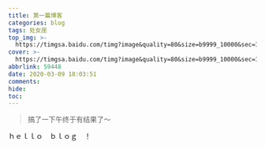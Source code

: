 ```yaml
---
title: 第一篇博客
categories: blog
tags: 处女座
top_img: >-
  https://timgsa.baidu.com/timg?image&quality=80&size=b9999_10000&sec=1586260660713&di=bd6ac66c227ae7d3470b3d9d0b5cbd5a&imgtype=0&src=http%3A%2F%2Fbbs.lengyanwl.com%2Fcontent%2Fuploadfile%2F201706%2F8d0a1498287948.png
cover: >-
  https://timgsa.baidu.com/timg?image&quality=80&size=b9999_10000&sec=1586260619084&di=cbe72bcce3adab1178c5c6fd443bbd5f&imgtype=0&src=http%3A%2F%2Fimg0.imgtn.bdimg.com%2Fit%2Fu%3D389917905%2C3016311303%26fm%3D214%26gp%3D0.jpg
abbrlink: 59448
date: 2020-03-09 18:03:51
comments:
hide:
toc:
---
```


<blockquote>
搞了一下午终于有结果了～	
</blockquote>

ｈｅｌｌｏ　ｂｌｏｇ　！
